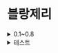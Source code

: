 # 블랑제리

<details>
<summary>0.1~0.8</summary>

<h3>[버전 0.1]</h3>
<img src="https://github.com/user-attachments/assets/e34ca20a-ebc9-420b-ae1f-e380b8e3f6c4" width="360" alt="Alpha 0.1">
<br/>
- 기본 코딩 완료<br/>
- 반응형 스크린<br/>
- 빵, 배경 이미지 Import<br/>
- CSV 데이터화<br/>
- 빵 Merge 기능 구현<br/>
- 빵 10가지 추가(1개 미완)<br/>
- 이펙트 구현<br/>

<h3>[버전 0.2]</h3>
<img src="https://github.com/user-attachments/assets/06ac7045-e719-43a8-a949-04bef0c3da0a" width="360" alt="Alpha 0.2">
<br/>
- 빵 드래그&드롭<br/>
- 아이템 바 디자인<br/>
- 빵 3번 이미지 교체<br/>
- 배경 교체<br/>
- 터치 기능 구체화<br/>

<h3>[버전 0.3]</h3>
<img src="https://github.com/user-attachments/assets/333d7b7f-7b31-4991-989a-96680674c4fe" width="360" alt="Alpha 0.3">
<br/>

- 아이템 전부 완료<br/>
- 반쪽짜리 빵 디자인 완료<br/>
- 불 이펙트 완료<br/>
- 순서 바꾸기 완료<br/>
- 성별 이펙트 색상 바꾸기 완료<br/>
- 표정 넣기 완료<br/>
- 빵에 wordData 입력 완료<br/>
- 버튼 누르면 번역 기능 완료<br/>
- 버튼 디자인 완료<br/>
- 폰트 넣기 완료<br/>
- 점수 하는 중<br/>

<h3>[버전 0.4]</h3>
<br/>
- 스코어 구현<br/>
- 게임오버 (코드상) 구현<br/>

<h3>[버전 0.5]</h3>
<img src="https://github.com/user-attachments/assets/ceaf9ca3-0fa0-49b0-bf83-039ad4b7763d" width="360" alt="Alpha 0.5">
<br/>
- 게임오버 박스 완성<br/>
- 코인<br/>
- 아이템 위치, 코인 UI 완성<br/>
- 코인 애니메이션 구현<br/>
- 국기 추가<br/>
- 점수&코인 부드럽게 올라가는 애니메이션 완<br/>

<h3>[버전 0.6]</h3>
<img src="https://github.com/user-attachments/assets/a7d70e25-0842-49d3-a6c2-e25f63385c9c" width="360" alt="Alpha 0.6">
<br/>
- 코인 마무리 (아이템 구매)<br/>
- 게임오버 완료(빵타는 이미지 추가 예정)<br/>
- 메인 화면 목업 디자인<br/>
- 메인 화면 배경 스크롤링 구현<br/>
- 폰트 추가<br/>
- 국기 이미지 변경<br/>
- 씬 추가(메인 화면)<br/>

<h3>[버전 0.7]</h3>
<img src="https://github.com/user-attachments/assets/ee8a2f9e-b7f7-4db5-98ac-be6541ff3618" width="360" alt="Alpha 0.7">
<br/>
- 폰트 정상화<br/>
- 씬 전환<br/>
- 사용방법 버튼 구현<br/>
- 모드 구현 (거의)<br/>
- 정지 화면 구현<br/>
- 탄빵 이미지 추가<br/>
- 게임 스톱, 리슘 구현<br/>
- 버그 수정(코인, 탄빵 등)<br/>

<h3>[버전 0.8]</h3>
- 번역 완성<br/>
- 게임 오버 조건 업그레이드<br/>
- bebe 국기 숨김<br/>
- 빌드 준비<br/>
- burned-bited pain 추가<br/>
- 게임 설명 수정<br/>
- textmeshpro 수정<br/>

</details>
<details>
<summary>테스트</summary>
<h3>[버전 0.9 (알파)]</h3>
<img src="https://github.com/user-attachments/assets/d79e25be-5270-4c17-bc52-13cbe0d4bf42" width="360" alt="Alpha 0.9">
<br/>
- TMPro 영어 Border 깨지는 버그 수정<br/>
- 사운드 추가<br/>
- 사운드 풀링 기능 구현<br/>
- GPGS, AdMob 연동<br/>
- GPGS 로그인, 리더보드 기능 구현<br/>
- AdMob 전면광고, 배너광고 구현<br/>
- 구글 플레이 콘솔, 구글 크라우드 콘솔, 구글 애드몹 계정 설정 완료<br/>
- 안드로이드 빌드 성공 (aab, apk)<br/>
- 잔버그 수정 (게임 오버, 일시 정지 등등)<br/>

</details>